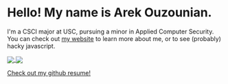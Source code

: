 # Hello! My name is Arek Ouzounian.
I'm a CSCI major at USC, pursuing a minor in Applied Computer Security.
You can check out [my website](https://www.arekouzounian.com) to learn more about me, or to see (probably) hacky javascript. 
<!---Either way, you'll be disappointed.--->

<a href="https://arekouzounian.com">
  <img align="center" src="https://github-readme-stats.vercel.app/api?username=arekouzounian&count_private=true&show_icons=true&theme=radical&include_all_commits=true" />
</a>
<a href="https://arekouzounian.com">
  <img align="center" src="https://github-readme-stats.vercel.app/api/top-langs/?username=arekouzounian&theme=radical" />
</a>

<a href="https://resume.github.io/?arekouzounian">Check out my github resume!</a> 
